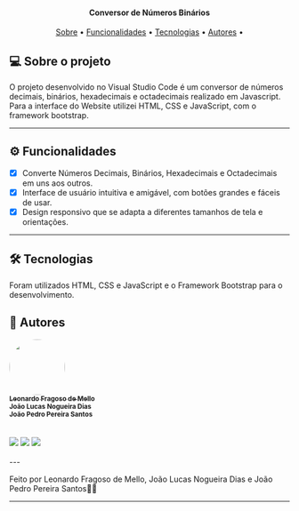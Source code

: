 <h4 align="center"> 
 <b>Conversor de Números Binários</b>
</h4>

<p align="center">
 <a href="#-sobre-o-projeto">Sobre</a> •
 <a href="#%EF%B8%8F-funcionalidades">Funcionalidades</a> •
 <a href="#-tecnologias">Tecnologias</a> • 
 <a href="#-autores">Autores</a> • 
</p>

## 💻 Sobre o projeto

O projeto desenvolvido no Visual Studio Code é um conversor de números decimais, binários, hexadecimais e octadecimais realizado em Javascript. Para a interface do Website utilizei HTML, CSS e JavaScript, com o framework bootstrap.

---

## ⚙️ Funcionalidades

- [x] Converte Números Decimais, Binários, Hexadecimais e Octadecimais em uns aos outros.
- [x] Interface de usuário intuitiva e amigável, com botões grandes e fáceis de usar.
- [x] Design responsivo que se adapta a diferentes tamanhos de tela e orientações.

---

## 🛠 Tecnologias

Foram utilizados HTML, CSS e JavaScript e o Framework Bootstrap para o desenvolvimento.

## 🦸 Autores

<a href="https://github.com/LeoSIIF">
 <img style="border-radius: 50%;" src="https://avatars.githubusercontent.com/u/84422507?v=4" width="100px;" alt=""/>
 <br />
 <sub><b>Leonardo Fragoso de Mello</b></sub></a> <a href="https://github.com/LeoSIIF" title="GitHub perfil"></a>
 <br />
  <sub><b>João Lucas Nogueira Dias</b></sub></a> <a href="https://github.com/JoaoPedroPPS" title="GitHub perfil2"></a>
 <br />
 <sub><b>João Pedro Pereira Santos</b></sub></a> <a href="https://github.com/JoaoLucasMaster" title="GitHub perfil3"></a>
 <br />
  <br />
   <br />
 <a href="https://www.instagram.com/leoofrags/" target="_blank"><img src="https://img.shields.io/badge/-Instagram-%23E4405F?style=for-the-badge&logo=instagram&logoColor=white" target="_blank"></a>
 <a href = "mailto:leonardofragosomello@gmail.com"><img src="https://img.shields.io/badge/-Gmail-%23333?style=for-the-badge&logo=gmail&logoColor=white" target="_blank"></a>
 <a href="https://www.linkedin.com/in/leonardofragosodemello/" target="_blank"><img src="https://img.shields.io/badge/-LinkedIn-%230077B5?style=for-the-badge&logo=linkedin&logoColor=white" target="_blank"></a>
  <br />
   <br />
 ---

Feito por Leonardo Fragoso de Mello, João Lucas Nogueira Dias e João Pedro Pereira Santos👋🏽

---
